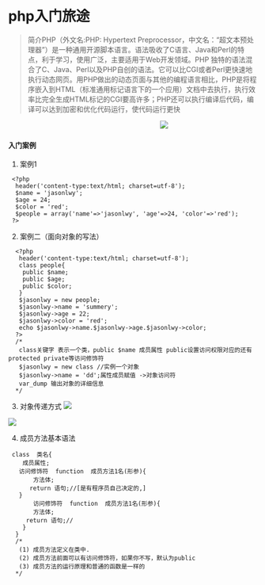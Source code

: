 # php入门旅途
 > 简介PHP（外文名:PHP: Hypertext Preprocessor，中文名：“超文本预处理器”）是一种通用开源脚本语言。语法吸收了C语言、Java和Perl的特点，利于学习，使用广泛，主要适用于Web开发领域。PHP 独特的语法混合了C、Java、Perl以及PHP自创的语法。它可以比CGI或者Perl更快速地执行动态网页。用PHP做出的动态页面与其他的编程语言相比，PHP是将程序嵌入到HTML（标准通用标记语言下的一个应用）文档中去执行，执行效率比完全生成HTML标记的CGI要高许多；PHP还可以执行编译后代码，编译可以达到加密和优化代码运行，使代码运行更快
 
 
 &nbsp;&nbsp;&nbsp;&nbsp;&nbsp;&nbsp;&nbsp;&nbsp;&nbsp;&nbsp;&nbsp;&nbsp;&nbsp;&nbsp;&nbsp;&nbsp;&nbsp;&nbsp;&nbsp;&nbsp;&nbsp;&nbsp;&nbsp;&nbsp;&nbsp;&nbsp;&nbsp;&nbsp;&nbsp;&nbsp;&nbsp;&nbsp;&nbsp;&nbsp;&nbsp;&nbsp;&nbsp;&nbsp;&nbsp;&nbsp;&nbsp;&nbsp;&nbsp;&nbsp;&nbsp; <img src="http://5b0988e595225.cdn.sohucs.com/images/20171123/83b690046b9d4cf484cceb1b66c9dc14.gif" style="margin-left:25%;"/>
 
#### 入门案例
1. 案例1
 ```
  <?php
   header('content-type:text/html; charset=utf-8');
   $name = 'jasonlwy';
   $age = 24;
   $color = 'red';
   $people = array('name'=>'jasonlwy', 'age'=>24, 'color'=>'red');
  ?>
  ```
2. 案例二（面向对象的写法）
 ```
   <?php
    header('content-type:text/html; charset=utf-8');
    class people{
     public $name;
     public $age;
     public $color;
    }
    $jasonlwy = new people;
    $jasonlwy->name = 'summery';
    $jasonlwy->age = 22;
    $jasonlwy->color = 'red';
    echo $jasonlwy->name.$jasonlwy->age.$jasonlwy->color;
   ?>
   /*
    class关键字 表示一个类，public $name 成员属性 public设置访问权限对应的还有protected private等访问修饰符
    $jasonlwy = new class //实例一个对象
    $jasonlwy->name = 'dd';属性成员赋值 ->对象访问符
    var_dump 输出对象的详细信息
   */
 ```
3. 对象传递方式
 ![](http://114.215.91.58/Blog//static/userImages/20180510/1525920235766047921.png)
 
 ![](http://114.215.91.58/Blog//static/userImages/20180510/1525920235858000796.png)
 
4. 成员方法基本语法
 ```
  class  类名{
     成员属性;
    访问修饰符  function  成员方法1名(形参){
        方法体;
       return 语句;//[是有程序员自己决定的,]
    }
        访问修饰符  function  成员方法1名(形参){
        方法体;
      return 语句;//
     }
   }
   /* 
    (1)	成员方法定义在类中.
    (2)	成员方法前面可以有访问修饰符，如果你不写，默认为public
    (3)	成员方法的运行原理和普通的函数是一样的
   */
  ```

 
 
